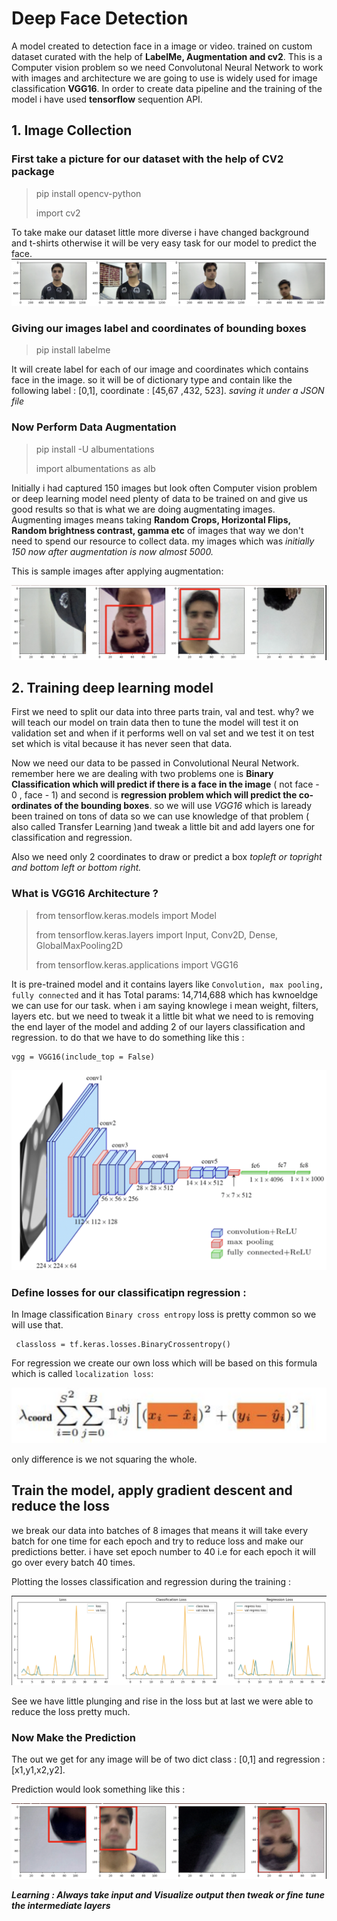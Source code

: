# Deep Face Detection

A model created to detection face in a image or video. trained on custom dataset curated with the help of **LabelMe, Augmentation and cv2**. This is a Computer vision problem so we need Convolutonal Neural Network to work with images and architecture we are going to use is widely used for image classification **VGG16**.  In order to create data pipeline and the training of the model i have used **tensorflow** sequention API.

## 1. Image Collection
      
   ### First take a picture for our dataset with the help of **CV2** package
   > pip install opencv-python
   > 
   > import cv2

   To take make our dataset little more diverse i have changed background and t-shirts otherwise it will be very easy task for our model to predict the face.
   ![This is an image](https://github.com/rishabh422tiwari/FaceDetection-CNN/blob/main/images/labelme%20image.png)
   
   ### Giving our images label and coordinates of bounding boxes 
   > pip install labelme
   
   It will create label for each of our image and coordinates which contains face in the image. so it will be of dictionary type and contain like the following label : [0,1], coordinate : [45,67 ,432, 523]. *saving it under a JSON file*
   
   ### Now Perform Data Augmentation
   > pip install -U albumentations
   > 
   > import albumentations as alb
   
   Initially i had captured 150 images but look often Computer vision problem or deep learning model need plenty of data to be trained on and give us good results so that is what we are doing augmentating images. Augmenting images means taking **Random Crops, Horizontal Flips, Random brightness contrast, gamma etc** of images that way we don't need to spend our resource to collect data. my images which was *initially 150 now after augmentation is now almost 5000.* 
   
   This is sample images after applying augmentation:
   
   ![This is an image](https://github.com/rishabh422tiwari/FaceDetection-CNN/blob/main/images/Augmented%20image.png)
      

    
## 2. Training deep learning model
   
   First we need to split our data into three parts train, val and test. why? we will teach our model on train data then to tune the model will test it on validation set and when if it performs well on val set and we test it on test set which is vital because it has never seen that data.  
   
   Now we need our data to be passed in Convolutional Neural Network. remember here we are dealing with two problems one is **Binary Classification which will predict if there is a face in the image** ( not face - 0 , face - 1) and second is **regression problem which will predict the co-ordinates of the bounding boxes**. so we will use *VGG16* which is laready been trained on tons of data so we can use knowledge of that problem ( also called Transfer Learning )and tweak a little bit and add layers one for classification and regression.
   
   Also we need only 2 coordinates to draw or predict a box *topleft or topright and bottom left or bottom right.*
   
   ### What is VGG16 Architecture ?
   >from tensorflow.keras.models import Model
   >
   >from tensorflow.keras.layers import Input, Conv2D, Dense, GlobalMaxPooling2D
   >
   > from tensorflow.keras.applications import VGG16
   
   It is pre-trained model and it contains layers like `Convolution, max pooling, fully connected` and it has Total params: 14,714,688 which has kwnoeldge we can use for our task. when i am saying knowlege i mean weight, filters, layers etc. but we need to tweak it a little bit what we need to is removing the end layer of the model and adding 2 of our layers classification and regression. to do that we have to do something like this :
   
   ```
   vgg = VGG16(include_top = False)
   ```
   
   ![Alt text](https://github.com/rishabh422tiwari/FaceDetection-CNN/blob/main/images/vgg16.png)
   
   ### Define losses for our classificatipn regression :
   
   In Image classification `Binary cross entropy` loss is pretty common so we will use that.
   
     classloss = tf.keras.losses.BinaryCrossentropy()
   
   For regression we create our own loss which will be based on this formula  which is called `localization loss`:
   
  ![Alt text](https://github.com/rishabh422tiwari/FaceDetection-CNN/blob/main/images/regression%20loss%20function.png)
  
  only difference is we not squaring the whole.
  
  ## Train the model, apply gradient descent and reduce the loss
   
   we break our data into batches of 8 images that means it will take every batch for one time for each epoch and try to reduce loss and make our predictions better. i have set epoch number to 40 i.e for each epoch it will go over every batch 40 times. 
   
   Plotting the losses classification and regression during the training :
   
   ![Alt text](https://github.com/rishabh422tiwari/FaceDetection-CNN/blob/main/images/loss%20plot.png)
   
   See we have little plunging and rise in the loss but at last we were able to reduce the loss pretty much.
  
### Now Make the Prediction 
   
   The out we get for any image will be of two dict class : [0,1] and regression : [x1,y1,x2,y2].
   
   Prediction would look something like this :
   
   ![Alt text](https://github.com/rishabh422tiwari/FaceDetection-CNN/blob/main/images/prediction.png)
   
   ***Learning : Always take input and Visualize output then tweak or fine tune the intermediate layers***
   
   

